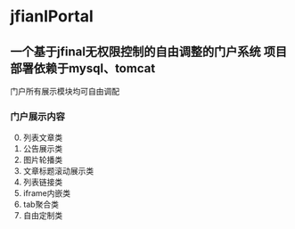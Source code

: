 # jfianlPortal
一个基于jfinal无权限控制的自由调整的门户系统
项目部署依赖于mysql、tomcat
---
门户所有展示模块均可自由调配
### 门户展示内容
0. 列表文章类
1. 公告展示类
2. 图片轮播类
3. 文章标题滚动展示类
4. 列表链接类
5. iframe内嵌类
6. tab聚合类
7. 自由定制类